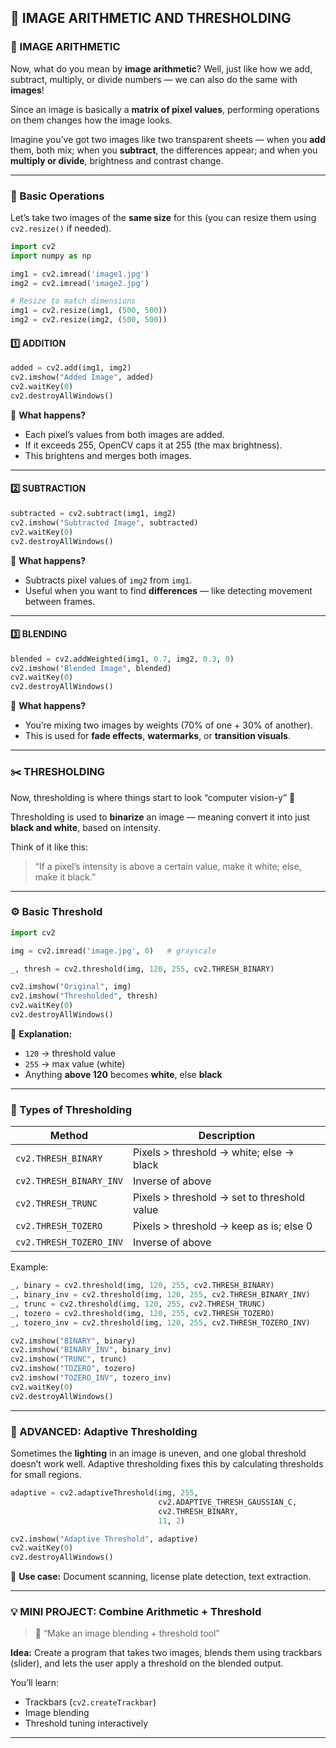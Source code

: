 ## 🧮 IMAGE ARITHMETIC AND THRESHOLDING

### 🎨 IMAGE ARITHMETIC

Now, what do you mean by **image arithmetic**?
Well, just like how we add, subtract, multiply, or divide numbers — we can also do the same with **images**!

Since an image is basically a **matrix of pixel values**, performing operations on them changes how the image looks.

Imagine you’ve got two images like two transparent sheets — when you **add** them, both mix; when you **subtract**, the differences appear; and when you **multiply or divide**, brightness and contrast change.

---

### 🧩 Basic Operations

Let’s take two images of the **same size** for this (you can resize them using `cv2.resize()` if needed).

```python
import cv2
import numpy as np

img1 = cv2.imread('image1.jpg')
img2 = cv2.imread('image2.jpg')

# Resize to match dimensions
img1 = cv2.resize(img1, (500, 500))
img2 = cv2.resize(img2, (500, 500))
```

#### 1️⃣ ADDITION

```python
added = cv2.add(img1, img2)
cv2.imshow("Added Image", added)
cv2.waitKey(0)
cv2.destroyAllWindows()
```

🧠 **What happens?**

* Each pixel’s values from both images are added.
* If it exceeds 255, OpenCV caps it at 255 (the max brightness).
* This brightens and merges both images.

---

#### 2️⃣ SUBTRACTION

```python
subtracted = cv2.subtract(img1, img2)
cv2.imshow("Subtracted Image", subtracted)
cv2.waitKey(0)
cv2.destroyAllWindows()
```

🧠 **What happens?**

* Subtracts pixel values of `img2` from `img1`.
* Useful when you want to find **differences** — like detecting movement between frames.

---

#### 3️⃣ BLENDING

```python
blended = cv2.addWeighted(img1, 0.7, img2, 0.3, 0)
cv2.imshow("Blended Image", blended)
cv2.waitKey(0)
cv2.destroyAllWindows()
```

🧠 **What happens?**

* You’re mixing two images by weights (70% of one + 30% of another).
* This is used for **fade effects**, **watermarks**, or **transition visuals**.

---

### ✂️ THRESHOLDING

Now, thresholding is where things start to look “computer vision-y” 🤖

Thresholding is used to **binarize** an image — meaning convert it into just **black and white**, based on intensity.

Think of it like this:

> “If a pixel’s intensity is above a certain value, make it white; else, make it black.”

---

### ⚙️ Basic Threshold

```python
import cv2

img = cv2.imread('image.jpg', 0)   # grayscale

_, thresh = cv2.threshold(img, 120, 255, cv2.THRESH_BINARY)

cv2.imshow("Original", img)
cv2.imshow("Thresholded", thresh)
cv2.waitKey(0)
cv2.destroyAllWindows()
```

🧠 **Explanation:**

* `120` → threshold value
* `255` → max value (white)
* Anything **above 120** becomes **white**, else **black**

---

### 🧩 Types of Thresholding

| Method                  | Description                                 |
| ----------------------- | ------------------------------------------- |
| `cv2.THRESH_BINARY`     | Pixels > threshold → white; else → black    |
| `cv2.THRESH_BINARY_INV` | Inverse of above                            |
| `cv2.THRESH_TRUNC`      | Pixels > threshold → set to threshold value |
| `cv2.THRESH_TOZERO`     | Pixels > threshold → keep as is; else 0     |
| `cv2.THRESH_TOZERO_INV` | Inverse of above                            |

Example:

```python
_, binary = cv2.threshold(img, 120, 255, cv2.THRESH_BINARY)
_, binary_inv = cv2.threshold(img, 120, 255, cv2.THRESH_BINARY_INV)
_, trunc = cv2.threshold(img, 120, 255, cv2.THRESH_TRUNC)
_, tozero = cv2.threshold(img, 120, 255, cv2.THRESH_TOZERO)
_, tozero_inv = cv2.threshold(img, 120, 255, cv2.THRESH_TOZERO_INV)

cv2.imshow("BINARY", binary)
cv2.imshow("BINARY_INV", binary_inv)
cv2.imshow("TRUNC", trunc)
cv2.imshow("TOZERO", tozero)
cv2.imshow("TOZERO_INV", tozero_inv)
cv2.waitKey(0)
cv2.destroyAllWindows()
```

---

### 🧠 ADVANCED: Adaptive Thresholding

Sometimes the **lighting** in an image is uneven, and one global threshold doesn’t work well.
Adaptive thresholding fixes this by calculating thresholds for small regions.

```python
adaptive = cv2.adaptiveThreshold(img, 255,
                                 cv2.ADAPTIVE_THRESH_GAUSSIAN_C,
                                 cv2.THRESH_BINARY,
                                 11, 2)

cv2.imshow("Adaptive Threshold", adaptive)
cv2.waitKey(0)
cv2.destroyAllWindows()
```

🧩 **Use case:** Document scanning, license plate detection, text extraction.

---

### 💡 MINI PROJECT: Combine Arithmetic + Threshold

> 📸 “Make an image blending + threshold tool”

**Idea:**
Create a program that takes two images, blends them using trackbars (slider), and lets the user apply a threshold on the blended output.

You’ll learn:

* Trackbars (`cv2.createTrackbar`)
* Image blending
* Threshold tuning interactively

---

